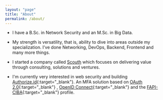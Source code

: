 ```yaml
---
layout: "page"
title: "About"
permalink: /about/
---
```


* I have a B.Sc. in Network Security and an M.Sc. in Big Data.

* My strength is versatility, that is, ability to dive into areas outside my specialization. I've done Networking, DevOps, Backend, Frontend and many more things.

* I started a company called [Scouth](https://scouth.com) which focuses on delivering value through consulting, solutions and ventures.

* I'm currently very interested in web security and building [Authorize.id](https://authorize.id/){:target="_blank"}. An MFA solution based
  on [OAuth 2.0](https://datatracker.ietf.org/doc/html/rfc6749){:target="_blank"}
  , [OpenID Connect](https://openid.net/specs/openid-connect-core-1_0.html){:target="_blank"} and
  the [FAPI-CIBA](https://openid.net/specs/openid-financial-api-ciba-wd-02.html){:target="_blank"} profile.
